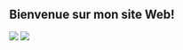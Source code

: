 ## Bienvenue sur mon site Web!
<img src="https://www.xn--icne-wqa.com/images/icones/2/7/document-save-3.png" /> <img src="https://img.icons8.com/ios/452/apple-mail.png" />
